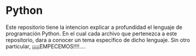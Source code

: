 # Python
Este repositorio tiene la intencion explicar a profundidad el lenguaje de programación Python.
En el cual cada archivo que pertenezca a este repositorio, dara a conocer un tema especifico de dicho lenguaje.
Sin otro particular, ¡¡¡¡¡EMPECEMOS!!!!....
